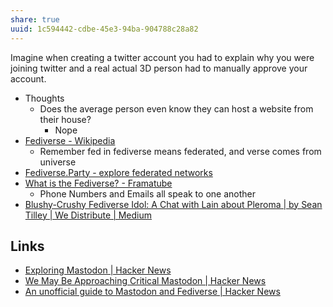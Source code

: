 ```yaml
---
share: true
uuid: 1c594442-cdbe-45e3-94ba-904788c28a82
---
```



Imagine when creating a twitter account you had to explain why you were joining twitter and a real actual 3D person had to manually approve your account.

* Thoughts
  * Does the average person even know they can host a website from their house?
    * Nope
* [Fediverse - Wikipedia](https://en.wikipedia.org/wiki/Fediverse)
  * Remember fed in fediverse means federated, and verse comes from universe
* [Fediverse.Party - explore federated networks](https://fediverse.party/)
* [What is the Fediverse? - Framatube](https://framatube.org/w/9dRFC6Ya11NCVeYKn8ZhiD)
  * Phone Numbers and Emails all speak to one another
* [Blushy-Crushy Fediverse Idol: A Chat with Lain about Pleroma | by Sean Tilley | We Distribute | Medium](https://medium.com/we-distribute/blushy-crushy-fediverse-idol-a-chat-with-lain-about-pleroma-4ff578b99752)


## Links

* [Exploring Mastodon | Hacker News](https://news.ycombinator.com/item?id=33506401)
* [We May Be Approaching Critical Mastodon | Hacker News](https://news.ycombinator.com/item?id=33508989)
* [An unofficial guide to Mastodon and Fediverse | Hacker News](https://news.ycombinator.com/item?id=33509274)
